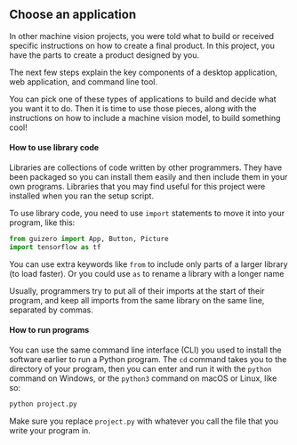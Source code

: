 ## Choose an application

In other machine vision projects, you were told what to build or received specific instructions on how to create a final product. In this project, you have the parts to create a product designed by you.

The next few steps explain the key components of a desktop application, web application, and command line tool. 

You can pick one of these types of applications to build and decide what you want it to do. Then it is time to use those pieces, along with the instructions on how to include a machine vision model, to build something cool!

#### How to use library code
Libraries are collections of code written by other programmers. They have been packaged so you can install them easily and then include them in your own programs. Libraries that you may find useful for this project were installed when you ran the setup script.

To use library code, you need to use `import` statements to move it into your program, like this:
```python
from guizero import App, Button, Picture
import tensorflow as tf
```
You can use extra keywords like `from` to include only parts of a larger library (to load faster). Or you could use `as` to rename a library with a longer name

Usually, programmers try to put all of their imports at the start of their program, and keep all imports from the same library on the same line, separated by commas.

#### How to run programs
You can use the same command line interface (CLI) you used to install the software earlier to run a Python program. The `cd` command takes you to the directory of your program, then you can enter and run it with the `python` command on Windows, or the `python3` command on macOS or Linux, like so:

```bash
python project.py
```

Make sure you replace `project.py` with whatever you call the file that you write your program in.

